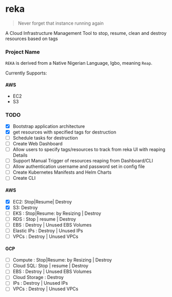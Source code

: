 # reka
> Never forget that instance running again

A Cloud Infrastructure Management Tool to stop, resume, clean and destroy resources based on tags

### Project Name
`REKA` is derived from a Native Nigerian Language, Igbo, meaning `Reap`.

Currently Supports:
#### AWS
- EC2
- S3

### TODO
- [x] Bootstrap application architecture
- [x] get resources with specified tags for destruction
- [ ] Schedule tasks for destruction
- [ ] Create Web Dashboard 
- [ ] Allow users to specify tags/resources to track from reka UI with reaping Details
- [ ] Support Manual Trigger of resources reaping from Dashboard/CLI
- [ ] Allow authentication username and password set in config file
- [ ] Create Kubernetes Manifests and Helm Charts
- [ ] Create CLI

#### AWS
- [x] EC2: Stop|Resume| Destroy
- [x] S3: Destroy
- [ ] EKS : Stop|Resume: by Resizing | Destroy
- [ ] RDS : Stop | resume | Destroy
- [ ] EBS : Destroy | Unused EBS Volumes
- [ ] Elastic IPs : Destroy | Unused IPs
- [ ] VPCs : Destroy | Unused VPCs

#### GCP
- [ ] Compute : Stop|Resume: by Resizing | Destroy
- [ ] Cloud SQL: Stop | resume | Destroy
- [ ] EBS : Destroy | Unused EBS Volumes
- [ ] Cloud Storage : Destroy
- [ ] IPs : Destroy | Unused IPs
- [ ] VPCs : Destroy | Unused VPCs
